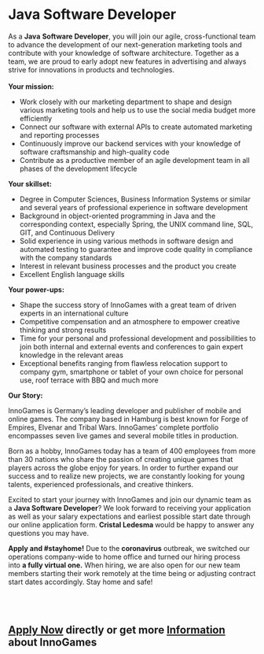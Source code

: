 <h1>Java Software Developer</h1>
<p>As a&nbsp;<strong>Java</strong>&nbsp;<strong>Software Developer</strong>, you will join our agile, cross-functional team to advance the development of our next-generation marketing tools and contribute with your knowledge of software architecture. Together as a team, we are proud to early adopt new features in advertising and always strive for innovations in products and technologies.<strong><br /> </strong><br /><strong> Your mission:</strong></p><ul><li>Work closely with our marketing department to shape and design various marketing tools and help us to use the social media budget more efficiently</li><li>Connect our software with <span>external APIs</span>&nbsp;to create automated marketing<span> and reporting</span> processes</li><li>Continuously improve our backend services with your knowledge of software <span>craftsmanship</span> and high-quality code</li><li>Contribute as a productive member of an agile development team in all phases of the development lifecycle</li></ul><div><b>Your skillset:</b></div><ul><li>Degree in Computer Sciences, Business Information Systems or similar and several years of professional experience in software development</li><li>Background in object-oriented programming in Java and the corresponding context, especially Spring, the UNIX command line, SQL, GIT, and Continuous Delivery</li><li>Solid experience in using various methods in software design and automated testing to guarantee and improve code quality in compliance with the company standards</li><li>Interest in relevant business processes and the product you create</li><li>Excellent English language skills</li></ul><p><b>Your power-ups:</b></p><ul><li>Shape the success story of InnoGames with a great team of driven experts in an international culture</li><li>Competitive compensation and an atmosphere to empower creative thinking and strong results</li><li>Time for your personal and professional development and possibilities to join both internal and external events and conferences to gain expert knowledge in the relevant areas&nbsp;</li><li>Exceptional benefits ranging from flawless relocation support to company gym, smartphone or tablet of your own choice for personal use, roof terrace with BBQ and much more</li></ul><p><strong>Our Story:</strong></p><p><span>InnoGames is Germany&rsquo;s leading developer and publisher of mobile and online games. The company based in Hamburg is best known for Forge of Empires, Elvenar and Tribal Wars. InnoGames&rsquo; complete portfolio encompasses seven live games and several mobile titles in production.</span></p><p><span>Born as a hobby, InnoGames today has a team of 400 employees from more than 30 nations who share the passion of creating unique games that players across the globe enjoy for years. In order to further expand our success and to realize new projects, we are constantly looking for young talents, experienced professionals, and creative thinkers.</span></p><p>Excited to start your journey with InnoGames and join our dynamic team as a&nbsp;<b>Java Software Developer</b>? We look forward to receiving your application as well as your salary expectations and earliest possible start date through our online application form. <b>Cristal Ledesma&nbsp;</b>would be happy to answer any questions you may have.</p><p><strong>Apply and #stayhome!</strong>&nbsp;Due to the&nbsp;<strong>coronavirus</strong>&nbsp;outbreak, we switched our operations company-wide to home office and turned our hiring process into&nbsp;<strong>a fully virtual one.</strong>&nbsp;When hiring, we are also open for our new team members starting their work remotely at the time being or adjusting contract start dates accordingly. Stay home and safe!</p><p><br /><br /><strong></strong></p>

<h2><a href="https://jobs.jobvite.com/careers/innogames/job//oALfdfwx/apply?__jvst=Job+Board&__jvsd=github_jobs_repo">Apply Now</a> directly or get more <a href="https://www.innogames.com/career/detail/job/java-software-developer/?s=github_jobs_repo">Information</a> about InnoGames</h2>